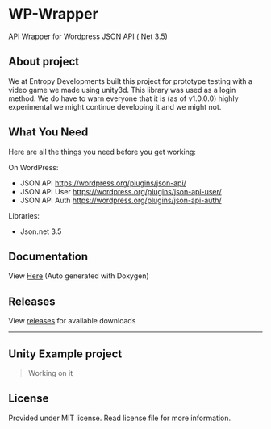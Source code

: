 # WP-Wrapper
API Wrapper for Wordpress JSON API (.Net 3.5)
 

## About project ##
We at Entropy Developments built this project for prototype testing with a video game we made using unity3d. This library was used as a login method. We do have to warn everyone that it is (as of v1.0.0.0) highly experimental we might continue developing it and we might not.

What You Need
-------------
Here are all the things you need before you get working:

 On WordPress:
 - JSON API https://wordpress.org/plugins/json-api/
 - JSON API User https://wordpress.org/plugins/json-api-user/
 - JSON API Auth https://wordpress.org/plugins/json-api-auth/

Libraries:
 - Json.net 3.5
## Documentation ##
View [Here](http://entropyd.com/wpwrapper/doc/) (Auto generated with Doxygen)

## Releases ##
View [releases](https://github.com/EntropyDevelopments/WP-Wrapper/releases) for available downloads

----------
## Unity Example project ##

> Working on it

## License ##
Provided under MIT license. Read license file for more information.
